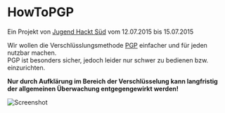 # HowToPGP

Ein Projekt von [Jugend Hackt Süd](http://jugendhackt.de/) vom 12.07.2015 bis 15.07.2015

  

Wir wollen die Verschlüsslungsmethode [PGP](http://de.wikipedia.org/wiki/Pretty_Good_Privacy) 
einfacher und für jeden nutzbar machen.  
PGP ist besonders sicher, jedoch leider nur schwer zu bedienen bzw. einzurichten. 

  

**Nur durch Aufklärung im Bereich der Verschlüsselung kann langfristig  
der allgemeinen Überwachung entgegengewirkt werden!**

![Screenshot](https://raw.githubusercontent.com/ByteHamster/HowToPGP/master/screenshot.png)

